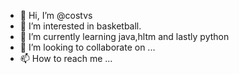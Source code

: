 - 👋 Hi, I’m @costvs
- 👀 I’m interested in basketball.
- 🌱 I’m currently learning java,hltm and lastly python
- 💞️ I’m looking to collaborate on ...
- 📫 How to reach me ...

<!---
costvs/costvs is a ✨ special ✨ repository because its `README.md` (this file) appears on your GitHub profile.
You can click the Preview link to take a look at your changes.
--->
